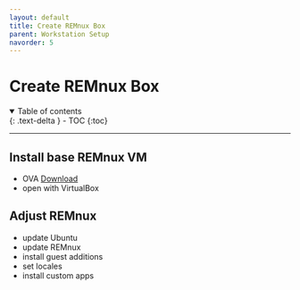 ```yaml
---
layout: default
title: Create REMnux Box
parent: Workstation Setup
navorder: 5
---
```


# Create REMnux Box

<details open markdown="block">
  <summary>
    Table of contents
  </summary>
  {: .text-delta }
- TOC
{:toc}
</details>

---

## Install base REMnux VM

- OVA [Download](https://docs.remnux.org/install-distro/get-virtual-appliance)
- open with VirtualBox

## Adjust REMnux

- update Ubuntu
- update REMnux
- install guest additions
- set locales
- install custom apps
